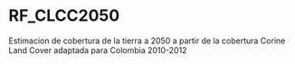 # RF_CLCC2050
Estimacion de cobertura de la tierra a 2050 a partir de la cobertura Corine Land Cover adaptada para Colombia 2010-2012
